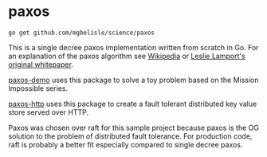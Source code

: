 # paxos

```
go get github.com/mgbelisle/science/paxos
```

This is a single decree paxos implementation written from scratch in Go. For an explanation of the paxos algorithm see [Wikipedia](https://en.wikipedia.org/wiki/Paxos_(computer_science)) or [Leslie Lamport's original whitepaper](https://www.microsoft.com/en-us/research/uploads/prod/2016/12/paxos-simple-Copy.pdf).

[paxos-demo](../paxos-demo/main.go) uses this package to solve a toy problem based on the Mission Impossible series.

[paxos-http](../paxos-http/main.go) uses this package to create a fault tolerant distributed key value store served over HTTP.

Paxos was chosen over raft for this sample project because paxos is the OG solution to the problem of distributed fault tolerance. For production code, raft is probably a better fit especially compared to single decree paxos.